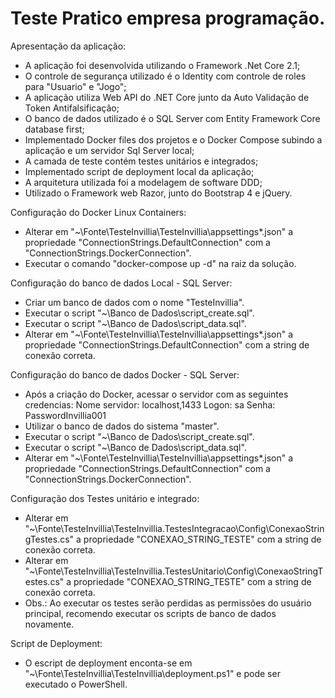 # Teste Pratico empresa programação.

Apresentação da aplicação:
* A aplicação foi desenvolvida utilizando o Framework .Net Core 2.1;
* O controle de segurança utilizado é o Identity com controle de roles para "Usuario" e "Jogo";
* A aplicação utiliza Web API do .NET Core junto da Auto Validação de Token Antifalsificação;
* O banco de dados utilizado é o SQL Server com Entity Framework Core database first;
* Implementado Docker files dos projetos e o Docker Compose subindo a aplicação e um servidor Sql Server local;
* A camada de teste contém testes unitários e integrados;
* Implementado script de deployment local da aplicação;
* A arquitetura utilizada foi a modelagem de software DDD;
* Utilizado o Framework web Razor, junto do Bootstrap 4 e jQuery.



Configuração do Docker Linux Containers:
* Alterar em "~\Fonte\TesteInvillia\TesteInvillia\appsettings*.json" a propriedade "ConnectionStrings.DefaultConnection" com a "ConnectionStrings.DockerConnection".
* Executar o comando "docker-compose up -d" na raiz da solução.


Configuração do banco de dados Local - SQL Server:
* Criar um banco de dados com o nome "TesteInvillia".
* Executar o script "~\Banco de Dados\script_create.sql".
* Executar o script "~\Banco de Dados\script_data.sql".
* Alterar em "~\Fonte\TesteInvillia\TesteInvillia\appsettings*.json" a propriedade "ConnectionStrings.DefaultConnection" com a string de conexão correta.


Configuração do banco de dados Docker - SQL Server:
* Após a criação do Docker, acessar o servidor com as seguintes credencias: 
        Nome servidor: localhost,1433
        Logon: sa
        Senha: PasswordInvillia001
* Utilizar o banco de dados do sistema "master".
* Executar o script "~\Banco de Dados\script_create.sql".
* Executar o script "~\Banco de Dados\script_data.sql".
* Alterar em "~\Fonte\TesteInvillia\TesteInvillia\appsettings*.json" a propriedade "ConnectionStrings.DefaultConnection" com a "ConnectionStrings.DockerConnection".


Configuração dos Testes unitário e integrado:
* Alterar em "~\Fonte\TesteInvillia\TesteInvillia.TestesIntegracao\Config\ConexaoStringTestes.cs" a propriedade "CONEXAO_STRING_TESTE" com a string de conexão correta.
* Alterar em "~\Fonte\TesteInvillia\TesteInvillia.TestesUnitario\Config\ConexaoStringTestes.cs" a propriedade "CONEXAO_STRING_TESTE" com a string de conexão correta.
* Obs.: Ao executar os testes serão perdidas as permissões do usuário principal, recomendo executar os scripts de banco de dados novamente.


Script de Deployment:
* O escript de deployment enconta-se em "~\Fonte\TesteInvillia\TesteInvillia\deployment.ps1" e pode ser executado o PowerShell.
